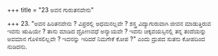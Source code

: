 +++
title = "23 ಅವನ ಗುರುತನವೇನು"

+++
23. "ಅವನ ಹಿರಿತನವೇನು ? ವಿಪ್ರರಲ್ಲಿ ಅಧಮನಲ್ಲವೇ ? ಶಸ್ತ್ರ ವಿದ್ಯಾಗುರುವಾಗಿ ಜೀವನ ಮಾಡುತ್ತಿರುವ ಇವನು ಋಷಿಯೇ ? ತಾನು ಮಾಡಿದ ದ್ರೋಣವಧೆ ಅನ್ಯಾಯವೇ ? ಇವನು ಚಿಕ್ಕವಯಸ್ಸಿನಲ್ಲಿ ತನ್ನ ತಂದೆಯನ್ನು ಅವಮಾನ ಗೊಳಿಸಲಿಲ್ಲವೇ ? ಇವನನ್ನು ಇರಿದರೆ ನಿಮಗೇಕೆ ಕೋಪ ?" ಎಂದು ದ್ರುಪದ ಸುತನು ಕೋಪದಿಂದ ನುಡಿದನು.